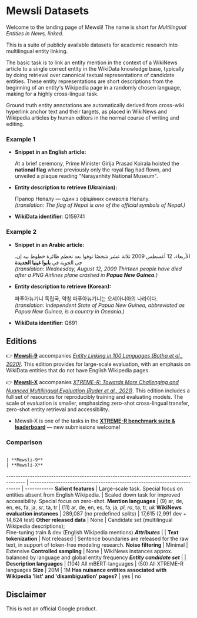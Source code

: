 # Mewsli Datasets

Welcome to the landing page of Mewsli! The name is short for *Multilingual
Entities in News, linked*.

This is a suite of publicly available datasets for academic research into
multilingual entity linking.

The basic task is to link an entity mention in the context of a WikiNews article
to a single correct entity in the WikiData knowledge base, typically by doing
retrieval over canonical textual representations of candidate entities. These
entity representations are short descriptions from the beginning of an entity's
Wikipedia page in a randomly chosen language, making for a highly cross-lingual
task.

Ground truth entity annotations are automatically derived from cross-wiki
hyperlink anchor text and their targets, as placed in WikiNews and Wikipedia
articles by human editors in the normal course of writing and editing.

### Example 1

-   **Snippet in an English article:**

    At a brief ceremony, Prime Minister Girija Prasad Koirala hoisted the
    **national flag** where previously only the royal flag had flown, and
    unveiled a plaque reading "Narayanhity National Museum".

-   **Entity description to retrieve (Ukrainian):**

    Прапор Непалу — один з офіційних символів Непалу. <br>
    *(translation: The flag of Nepal is one of the official symbols of Nepal.)*

-   **WikiData identifier**: Q159741

### Example 2

-   **Snippet in an Arabic article:**

    .الأربعاء، 12 أغسطس 2009 ثلاثة عشر شخصًا توفوا بعد تحطم طائرة خطوط بيه إن جى الجوية في **بابوا غينيا الجديدة**  <br>
    *(translation: Wednesday, August 12, 2009 Thirteen people have died after a PNG Airlines plane crashed in **Papua New Guinea**.)*

-   **Entity description to retrieve (Korean):**

    파푸아뉴기니 독립국, 약칭 파푸아뉴기니는 오세아니아의 나라이다. <br>
    *(translation: Independent State of Papua New Guinea, abbreviated as Papua New Guinea, is a country in Oceania.)*

-   **WikiData identifier**: Q691

## Editions

👉
**[Mewsli-9](https://github.com/google-research/google-research/blob/master/dense_representations_for_entity_retrieval/mel/mewsli-9.md)**
accompanies
*[Entity Linking in 100 Languages (Botha et al., 2020)](https://www.aclweb.org/anthology/2020.emnlp-main.630)*.
This edition provides for large-scale evaluation, with an emphasis on WikiData
entities that do not have English Wikipedia pages.

👉
**[Mewsli-X](https://github.com/google-research/google-research/blob/master/dense_representations_for_entity_retrieval/mel/mewsli-x.md)**
accompanies *[XTREME-R: Towards More Challenging and Nuanced Multilingual
Evaluation (Ruder et al.,
2021)](https://aclanthology.org/2021.emnlp-main.802.pdf)*. This edition includes
a full set of resources for reproducibly training and evaluating models. The
scale of evaluation is smaller, emphasizing zero-shot cross-lingual transfer,
zero-shot entity retrieval and accessibility.

-   Mewsli-X is one of the tasks in the
    **[XTREME-R benchmark suite & leaderboard](https://sites.research.google/xtremer)**
    &mdash; new submissions welcome!

### Comparison

                                                                                       | **Mewsli-9**                                                               | **Mewsli-X**
-------------------------------------------------------------------------------------- | -------------------------------------------------------------------------- | ------------
**Salient features**                                                                   | Large-scale task. Special focus on entities absent from English Wikipedia. | Scaled down task for improved accessibility. Special focus on zero-shot.
**Mention languages**                                                                  | (9) ar, de, en, es, fa, ja, *sr*, ta, tr                                   | (11) ar, de, en, es, fa, ja, *pl*, *ro*, ta, tr, *uk*
**WikiNews evaluation instances**                                                      | 289,087 (no predefined splits)                                             | 17,615 (2,991 dev + 14,624 test)
**Other released data**                                                                | None                                                                       | Candidate set (multilingual Wikipedia descriptions);<br> Fine-tuning train & dev (English Wikipedia mentions)
***Attributes***                                                                       |                                                                            |
**Text tokenization**                                                                  | Not released                                                               | Sentence boundaries are released for the raw text, in support of token-free modeling research.
**Noise filtering**                                                                    | Minimal                                                                    | Extensive
**Controlled sampling**                                                                | None                                                                       | WikiNews instances approx. balanced by language and global entity frequency
***Entity candidate set***                                                             |                                                                            |
**Description languages**                                                              | (104) All mBERT-languages                                                  | (50) All XTREME-R languages
**Size**                                                                               | 20M                                                                        | 1M
**Has nuisance entities associated with Wikipedia 'list' and 'disambiguation' pages?** | yes                                                                        | no

## Disclaimer

This is not an official Google product.

<!--
--->